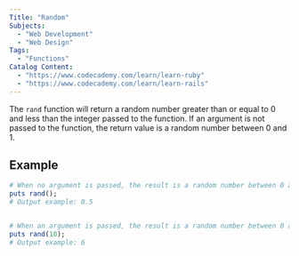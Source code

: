 ```yaml
---
Title: "Random"
Subjects:
  - "Web Development"
  - "Web Design"
Tags:
  - "Functions"
Catalog Content:
  - "https://www.codecademy.com/learn/learn-ruby"
  - "https://www.codecademy.com/learn/learn-rails"
---
```


The `rand` function will return a random number greater than or equal to 0 and less than the integer passed to the function. If an argument is not passed to the function, the return value is a random number between 0 and 1.

## Example

```ruby
# When no argument is passed, the result is a random number between 0 and 1.
puts rand();
# Output example: 0.5
```

```ruby

# When an argument is passed, the result is a random number between 0 and the argument.
puts rand(10);
# Output example: 6
```
